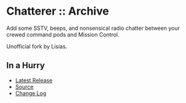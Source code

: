 # Chatterer :: Archive

Add some SSTV, beeps, and nonsensical radio chatter between your crewed command pods and Mission Control.

Unofficial fork by Lisias.


## In a Hurry

* [Latest Release](https://github.com/net-lisias-kspu/Chatterer/releases)
* [Source](https://github.com/net-lisias-kspu/Chatterer)
* [Change Log](./CHANGE_LOG.md)
